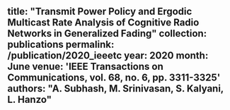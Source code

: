 title: "Transmit Power Policy and Ergodic Multicast Rate Analysis of Cognitive Radio Networks in Generalized Fading"
collection: publications
permalink: /publication/2020_ieeetc
year: 2020
month: June
venue: 'IEEE Transactions on Communications, vol. 68, no. 6, pp. 3311-3325'
authors: "A. Subhash, M. Srinivasan, S. Kalyani, L. Hanzo"
---
